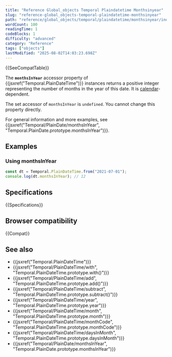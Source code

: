 ```yaml
---
title: "Reference Global_objects Temporal Plaindatetime Monthsinyear"
slug: "reference-global_objects-temporal-plaindatetime-monthsinyear"
path: "reference/global_objects/temporal/plaindatetime/monthsinyear/index.md"
wordCount: 100
readingTime: 1
codeBlocks: 1
difficulty: "advanced"
category: "Reference"
tags: ["objects"]
lastModified: "2025-08-02T14:03:23.698Z"
---
```



{{SeeCompatTable}}

The **`monthsInYear`** accessor property of {{jsxref("Temporal.PlainDateTime")}} instances returns a positive integer representing the number of months in the year of this date. It is [calendar](/en-US/docs/Web/JavaScript/Reference/Global_Objects/Temporal#calendars)-dependent.

The set accessor of `monthsInYear` is `undefined`. You cannot change this property directly.

For general information and more examples, see {{jsxref("Temporal/PlainDate/monthsInYear", "Temporal.PlainDate.prototype.monthsInYear")}}.

## Examples

### Using monthsInYear

```js
const dt = Temporal.PlainDateTime.from("2021-07-01");
console.log(dt.monthsInYear); // 12
```

## Specifications

{{Specifications}}

## Browser compatibility

{{Compat}}

## See also

- {{jsxref("Temporal.PlainDateTime")}}
- {{jsxref("Temporal/PlainDateTime/with", "Temporal.PlainDateTime.prototype.with()")}}
- {{jsxref("Temporal/PlainDateTime/add", "Temporal.PlainDateTime.prototype.add()")}}
- {{jsxref("Temporal/PlainDateTime/subtract", "Temporal.PlainDateTime.prototype.subtract()")}}
- {{jsxref("Temporal/PlainDateTime/year", "Temporal.PlainDateTime.prototype.year")}}
- {{jsxref("Temporal/PlainDateTime/month", "Temporal.PlainDateTime.prototype.month")}}
- {{jsxref("Temporal/PlainDateTime/monthCode", "Temporal.PlainDateTime.prototype.monthCode")}}
- {{jsxref("Temporal/PlainDateTime/daysInMonth", "Temporal.PlainDateTime.prototype.daysInMonth")}}
- {{jsxref("Temporal/PlainDate/monthsInYear", "Temporal.PlainDate.prototype.monthsInYear")}}
